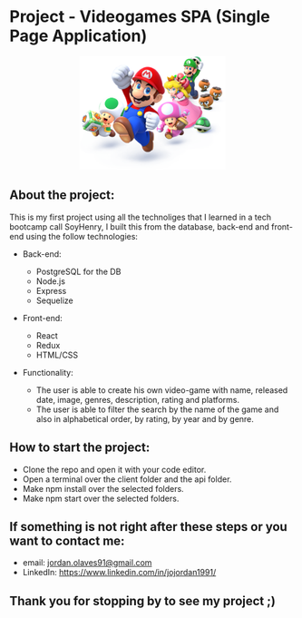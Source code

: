 # Project - Videogames SPA (Single Page Application)

<p align="center">
  <img height="200" src="./videogame.png" />
</p>

## About the project:

  This is my first project using all the technoliges that I learned in a tech bootcamp call SoyHenry, I built this from the database, back-end and front-end
  using the follow technologies:
    
  - Back-end:
      - PostgreSQL for the DB
      - Node.js
      - Express
      - Sequelize
        
  - Front-end:
      - React
      - Redux
      - HTML/CSS
        
  - Functionality:
      - The user is able to create his own video-game with name, released date, image, genres, description, rating and platforms.
      - The user is able to filter the search by the name of the game and also in alphabetical order, by rating, by year and by genre.

 ## How to start the project:
 
   - Clone the repo and open it with your code editor.
   - Open a terminal over the client folder and the api folder.
   - Make npm install over the selected folders.
   - Make npm start over the selected folders.

 ## If something is not right after these steps or you want to contact me:
   - email: jordan.olaves91@gmail.com
   - LinkedIn: https://www.linkedin.com/in/jojordan1991/

 ## Thank you for stopping by to see my project ;)
